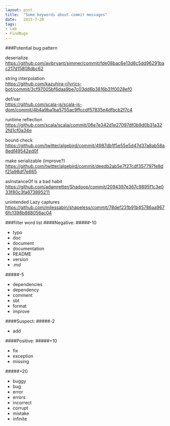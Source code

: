 ```yaml
---
layout: post
title:  "Some keywords about commit messages"
date:   2015-7-20
tags:
- Lab
- FindBugs
---
```


###Potential bug pattern

deserialize<br>
https://github.com/avibryant/simmer/commit/fde08bac6e13d8c5dd96291bac217d15808dbc62


string interpolation<br>
https://github.com/kazuhira-r/lyrics-bot/commit/3cf97005bf6daa9be7c03dd6b3816b31f0028ef0


def/var<br>
https://github.com/scala-js/scala-js-dom/commit/4b4a9ba1ba5755ac9ffccdf57835e4dfbcb2f7c4


runtime reflection <br>
https://github.com/scala/scala/commit/06e7e342d1e27097df0b9d0b31a322fd1cf0a34e


bound check<br>
https://github.com/twitter/algebird/commit/4987db1f5e55e5d47d37a8ab58a8edf49542ed0f


make serializable (improve?)<br>
https://github.com/twitter/algebird/commit/deedb2ab5e7f27cdf357797fe8df21a98df7e665


asInstanceOf is a bad habit<br>
https://github.com/adamretter/Shadoop/commit/2094397e367c9895f1c3e033f80c3fa673895211


unintended Lazy captures<br>
https://github.com/milessabin/shapeless/commit/78def231b91b45786aa9676fc1398b868056ac04



###filter word list
####Negative: 
#####-10
* typo
* doc
* document
* documentation
* README
* version
* .md

#####-5
* dependencies
* dependency
* comment
* sbt
* format
* improve

####Suspect:
#####-2
* add
	

####Positive: 
#####+10
* fix
* exception
* missing

#####+20
* buggy
* bug
* error
* errors
* incorrect
* corrupt
* mistake
* infinite





	